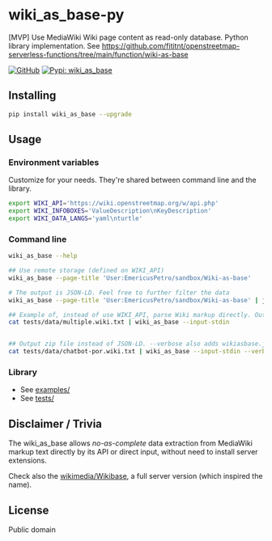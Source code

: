 # wiki_as_base-py
[MVP] Use MediaWiki Wiki page content as read-only database. Python library implementation. See https://github.com/fititnt/openstreetmap-serverless-functions/tree/main/function/wiki-as-base

[![GitHub](https://img.shields.io/badge/GitHub-fititnt%2Fwiki_as_base--py-lightgrey?logo=github&style=social[fititnt/wiki_as_base-py] "GitHub")](https://github.com/fititnt/wiki_as_base-py)
[![Pypi: wiki_as_base](https://img.shields.io/badge/python%20pypi-wiki_as_base-brightgreen[Python] 
 "Pypi: wiki_as_base")](https://pypi.org/project/wiki_as_base)

## Installing

```bash
pip install wiki_as_base --upgrade
```

## Usage

### Environment variables
Customize for your needs. They're shared between command line and the library.

```bash
export WIKI_API='https://wiki.openstreetmap.org/w/api.php'
export WIKI_INFOBOXES='ValueDescription\nKeyDescription'
export WIKI_DATA_LANGS='yaml\nturtle'
```

### Command line

```bash
wiki_as_base --help

## Use remote storage (defined on WIKI_API)
wiki_as_base --page-title 'User:EmericusPetro/sandbox/Wiki-as-base'

# The output is JSON-LD. Feel free to further filter the data
wiki_as_base --page-title 'User:EmericusPetro/sandbox/Wiki-as-base' | jq .data[0]

## Example of, instead of use WIKI_API, parse Wiki markup directly. Output JSON- LD
cat tests/data/multiple.wiki.txt | wiki_as_base --input-stdin


## Output zip file instead of JSON-LD. --verbose also adds wikiasbase.jsonld to file
cat tests/data/chatbot-por.wiki.txt | wiki_as_base --input-stdin --verbose --output-zip-file tests/temp/chatbot-por.zip
```

<!--
export WIKI_DATA_LANGS="yaml\nturtle\ntext"
wiki_as_base --page-title 'User:EmericusPetro/sandbox/Chatbot-por' | jq .data[0]

wiki_as_base --page-title 'User:EmericusPetro/sandbox/Chatbot-por' --output-raw

wiki_as_base --page-title 'User:EmericusPetro/sandbox/Chatbot-por'

cat tests/data/chatbot-por.wiki.txt | wiki_as_base --input-stdin --output-raw

cat tests/data/chatbot-por.wiki.txt | wiki_as_base --input-stdin --verbose --output-zip-file tests/temp/teste2.zip
cat tests/data/chatbot-por.wiki.txt | wiki_as_base --input-stdin --verbose --output-zip-stdout > tests/temp/teste2-stdout.zip

hexcurse tests/temp/teste2.zip
hexcurse tests/temp/teste2-stdout.zip
-->

### Library

- See [examples/](examples/)
- See [tests/](tests/)

<!--

> @TODO add links as URN on https://github.com/EticaAI/urn-resolver/tree/main/resolvers

## JSON-LD context
- See also https://w3c.github.io/json-ld-rc/context.jsonld

## JSON Schema
- See https://json-schema.org/specification.html
- See https://github.com/json-api/json-api/blob/gh-pages/schema

-->


## Disclaimer / Trivia

The wiki_as_base allows _no-as-complete_ data extraction from MediaWiki markup text directly by its API or direct input,
without need to install server extensions.

Check also the [wikimedia/Wikibase](https://github.com/wikimedia/Wikibase), a full server version (which inspired the name).

## License

Public domain
